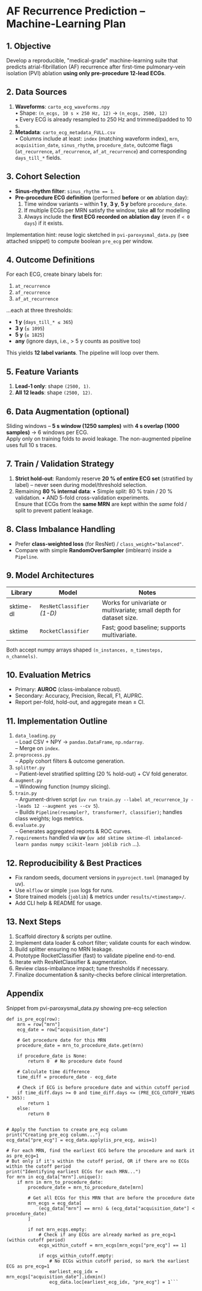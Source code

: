 # AF Recurrence Prediction – Machine-Learning Plan

## 1. Objective
Develop a reproducible, "medical-grade" machine-learning suite that predicts atrial-fibrillation (AF) recurrence after first-time pulmonary-vein isolation (PVI) ablation **using only pre-procedure 12-lead ECGs**.

## 2. Data Sources
1. **Waveforms**: `carto_ecg_waveforms.npy`  
   • Shape: `(n_ecgs, 10 s × 250 Hz, 12)` → `(n_ecgs, 2500, 12)`  
   • Every ECG is already resampled to 250 Hz and trimmed/padded to 10 s.
2. **Metadata**: `carto_ecg_metadata_FULL.csv`  
   • Columns include at least: `index` (matching waveform index), `mrn`, `acquisition_date`, `sinus_rhythm`, `procedure_date`, outcome flags (`at_recurrence`, `af_recurrence`, `af_at_recurrence`) and corresponding `days_till_*` fields.

## 3. Cohort Selection
* **Sinus-rhythm filter**: `sinus_rhythm == 1`.
* **Pre-procedure ECG definition** (performed **before** or **on** ablation day):
  1. Time window variants – within **1 y**, **3 y**, **5 y** before `procedure_date`.
  2. If multiple ECGs per MRN satisfy the window, take **all** for modelling
  3. Always include the **first ECG recorded on ablation day** (even if `< 0 days`) if it exists.

Implementation hint: reuse logic sketched in `pvi-paroxysmal_data.py` (see attached snippet) to compute boolean `pre_ecg` per window.

## 4. Outcome Definitions
For each ECG, create binary labels for:
1. `at_recurrence`  
2. `af_recurrence`  
3. `af_at_recurrence`

…each at three thresholds:
* **1 y**  (`days_till_* ≤ 365`)
* **3 y**  (`≤ 1095`)
* **5 y**  (`≤ 1825`)
* **any** (ignore days, i.e., > 5 y counts as positive too)

This yields **12 label variants**. The pipeline will loop over them.

## 5. Feature Variants
1. **Lead-1 only**: shape `(2500, 1)`.
2. **All 12 leads**: shape `(2500, 12)`.

## 6. Data Augmentation (optional)
Sliding windows – **5 s window (1250 samples)** with **4 s overlap (1000 samples)** → 6 windows per ECG.  
Apply only on training folds to avoid leakage. The non-augmented pipeline uses full 10 s traces.

## 7. Train / Validation Strategy
1. **Strict hold-out**: Randomly reserve **20 % of entire ECG set** (stratified by label) – never seen during model/threshold selection.
2. Remaining **80 % internal data**:
   • Simple split: 80 % train / 20 % validation.
   • AND 5-fold cross-validation experiments.  
Ensure that ECGs from the **same MRN** are kept within the *same* fold / split to prevent patient leakage.

## 8. Class Imbalance Handling
* Prefer **class-weighted loss** (for ResNet) / `class_weight="balanced"`.
* Compare with simple **RandomOverSampler** (imblearn) inside a `Pipeline`.

## 9. Model Architectures
| Library | Model | Notes |
|---------|-------|-------|
| sktime-dl | `ResNetClassifier` *(1-D)* | Works for univariate or multivariate; small depth for dataset size. |
| sktime | `RocketClassifier` | Fast; good baseline; supports multivariate. |

Both accept numpy arrays shaped `(n_instances, n_timesteps, n_channels)`.

## 10. Evaluation Metrics
* Primary: **AUROC** (class-imbalance robust).  
* Secondary: Accuracy, Precision, Recall, F1, AUPRC.
* Report per-fold, hold-out, and aggregate mean ± CI.

## 11. Implementation Outline
1. `data_loading.py`  
   – Load CSV + NPY → `pandas.DataFrame`, `np.ndarray`.  
   – Merge on `index`.
2. `preprocess.py`  
   – Apply cohort filters & outcome generation.
3. `splitter.py`  
   – Patient-level stratified splitting (20 % hold-out) + CV fold generator.
4. `augment.py`  
   – Windowing function (numpy slicing).
5. `train.py`  
   – Argument-driven script (`uv run train.py --label at_recurrence_1y --leads 12 --augment yes --cv 5`).  
   – Builds `Pipeline(resampler?, transformer?, classifier)`; handles class weights; logs metrics.
6. `evaluate.py`  
   – Generates aggregated reports & ROC curves.
7. `requirements` handled via **uv** (`uv add sktime sktime-dl imbalanced-learn pandas numpy scikit-learn joblib rich` …).

## 12. Reproducibility & Best Practices
* Fix random seeds, document versions in `pyproject.toml` (managed by uv).
* Use `mlflow` or simple `json` logs for runs.
* Store trained models (`joblib`) & metrics under `results/<timestamp>/`.
* Add CLI help & README for usage.

## 13. Next Steps
1. Scaffold directory & scripts per outline.
2. Implement data loader & cohort filter; validate counts for each window.
3. Build splitter ensuring no MRN leakage.
4. Prototype RocketClassifier (fast) to validate pipeline end-to-end.
5. Iterate with ResNetClassifier & augmentation.
6. Review class-imbalance impact; tune thresholds if necessary.
7. Finalize documentation & sanity-checks before clinical interpretation. 


## Appendix

Snippet from pvi-paroxysmal_data.py showing pre-ecg selection

```# Function to determine if ECG is pre-procedure
def is_pre_ecg(row):
    mrn = row["mrn"]
    ecg_date = row["acquisition_date"]

    # Get procedure date for this MRN
    procedure_date = mrn_to_procedure_date.get(mrn)

    if procedure_date is None:
        return 0  # No procedure date found

    # Calculate time difference
    time_diff = procedure_date - ecg_date

    # Check if ECG is before procedure date and within cutoff period
    if time_diff.days >= 0 and time_diff.days <= (PRE_ECG_CUTOFF_YEARS * 365):
        return 1
    else:
        return 0


# Apply the function to create pre_ecg column
print("Creating pre_ecg column...")
ecg_data["pre_ecg"] = ecg_data.apply(is_pre_ecg, axis=1)

# For each MRN, find the earliest ECG before the procedure and mark it as pre_ecg=1
# But only if it's within the cutoff period, OR if there are no ECGs within the cutoff period
print("Identifying earliest ECGs for each MRN...")
for mrn in ecg_data["mrn"].unique():
    if mrn in mrn_to_procedure_date:
        procedure_date = mrn_to_procedure_date[mrn]

        # Get all ECGs for this MRN that are before the procedure date
        mrn_ecgs = ecg_data[
            (ecg_data["mrn"] == mrn) & (ecg_data["acquisition_date"] < procedure_date)
        ]

        if not mrn_ecgs.empty:
            # Check if any ECGs are already marked as pre_ecg=1 (within cutoff period)
            ecgs_within_cutoff = mrn_ecgs[mrn_ecgs["pre_ecg"] == 1]

            if ecgs_within_cutoff.empty:
                # No ECGs within cutoff period, so mark the earliest ECG as pre_ecg=1
                earliest_ecg_idx = mrn_ecgs["acquisition_date"].idxmin()
                ecg_data.loc[earliest_ecg_idx, "pre_ecg"] = 1```